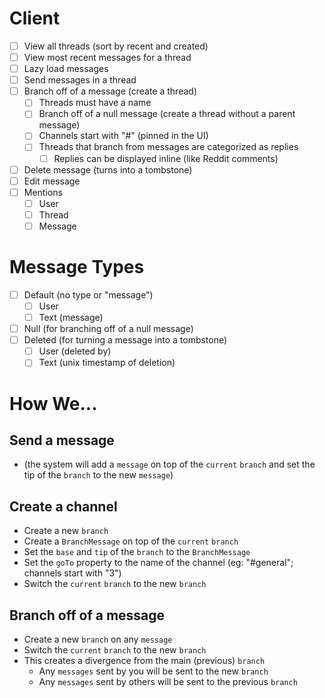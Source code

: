 # Client
- [ ] View all threads (sort by recent and created)
- [ ] View most recent messages for a thread
- [ ] Lazy load messages
- [ ] Send messages in a thread
- [ ] Branch off of a message (create a thread)
  - [ ] Threads must have a name
  - [ ] Branch off of a null message (create a thread without a parent message)
  - [ ] Channels start with "#" (pinned in the UI)
  - [ ] Threads that branch from messages are categorized as replies
    - [ ] Replies can be displayed inline (like Reddit comments)
- [ ] Delete message (turns into a tombstone)
- [ ] Edit message
- [ ] Mentions
  - [ ] User
  - [ ] Thread
  - [ ] Message

# Message Types
- [ ] Default (no type or "message")
  - [ ] User
  - [ ] Text (message)
- [ ] Null (for branching off of a null message)
- [ ] Deleted (for turning a message into a tombstone)
  - [ ] User (deleted by)
  - [ ] Text (unix timestamp of deletion)

# How We...
## Send a message
- (the system will add a `message` on top of the `current` `branch` and set the tip of the `branch` to the new `message`)

## Create a channel
- Create a new `branch`
- Create a `BranchMessage` on top of the `current` `branch`
- Set the `base` and `tip` of the `branch` to the `BranchMessage`
- Set the `goTo` property to the name of the channel (eg: "#general"; channels start with "3")
- Switch the `current` `branch` to the new `branch`

## Branch off of a message
- Create a new `branch` on any `message`
- Switch the `current` `branch` to the new `branch`
- This creates a divergence from the main (previous) `branch`
  - Any `messages` sent by you will be sent to the new `branch`
  - Any `messages` sent by others will be sent to the previous `branch`